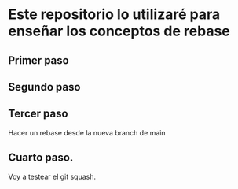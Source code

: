 # Este repositorio lo utilizaré para enseñar los conceptos de rebase

## Primer paso 

## Segundo paso

## Tercer paso

Hacer un rebase desde la nueva branch de main

## Cuarto paso.

Voy a testear el git squash.